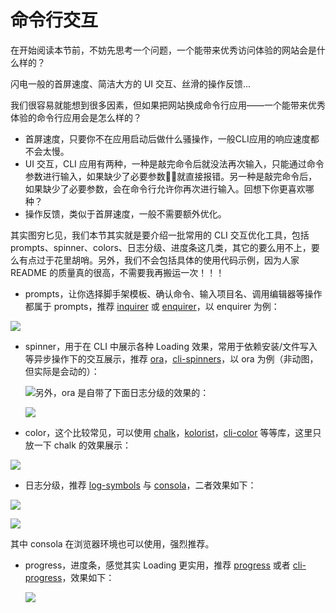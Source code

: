 # 命令行交互

在开始阅读本节前，不妨先思考一个问题，一个能带来优秀访问体验的网站会是什么样的？

闪电一般的首屏速度、简洁大方的 UI 交互、丝滑的操作反馈...

我们很容易就能想到很多因素，但如果把网站换成命令行应用——一个能带来优秀体验的命令行应用会是怎么样的？

* 首屏速度，只要你不在应用启动后做什么骚操作，一般CLI应用的响应速度都不会太慢。
* UI 交互，CLI 应用有两种，一种是敲完命令后就没法再次输入，只能通过命令参数进行输入，如果缺少了必要参数👴🏻就直接报错。另一种是敲完命令后，如果缺少了必要参数，会在命令行允许你再次进行输入。回想下你更喜欢哪种？
* 操作反馈，类似于首屏速度，一般不需要额外优化。


其实图穷匕见，我们本节其实就是要介绍一批常用的 CLI 交互优化工具，包括 prompts、spinner、colors、日志分级、进度条这几类，其它的要么用不上，要么有点过于花里胡哨。另外，我们不会包括具体的使用代码示例，因为人家 README 的质量真的很高，不需要我再搬运一次！！！


* prompts，让你选择脚手架模板、确认命令、输入项目名、调用编辑器等操作都属于 prompts，推荐 [inquirer](https://www.npmjs.com/package/inquirer) 或 [enquirer](https://www.npmjs.com/package/enquirer)，以 enquirer 为例：

![](https://s3.bmp.ovh/imgs/2023/03/18/04474089271a18a3.png)


* spinner，用于在 CLI 中展示各种 Loading 效果，常用于依赖安装/文件写入等异步操作下的交互展示，推荐 [ora](https://www.npmjs.com/package/ora)，[cli-spinners](https://www.npmjs.com/package/cli-spinners)，以 ora 为例（非动图，但实际是会动的）：

  ![](https://s3.bmp.ovh/imgs/2023/03/18/3fe97a99c65cf9b1.png)另外，ora 是自带了下面日志分级的效果的：

  ![](https://s3.bmp.ovh/imgs/2023/03/18/92e8a81d47522487.png)


* color，这个比较常见，可以使用 [chalk](https://www.npmjs.com/package/chalk)，[kolorist](https://www.npmjs.com/package/kolorist)，[cli-color](https://www.npmjs.com/package/cli-color) 等等库，这里只放一下 chalk 的效果展示：

![](https://s3.bmp.ovh/imgs/2023/03/18/33f4d6b9509d15d0.png)


* 日志分级，推荐 [log-symbols](https://www.npmjs.com/package/log-symbols) 与 [consola](https://www.npmjs.com/package/consola)，二者效果如下：

![](https://raw.githubusercontent.com/sindresorhus/log-symbols/HEAD/screenshot.png)

![](https://user-images.githubusercontent.com/904724/73267133-af6b2f00-41d8-11ea-9f16-4a8243d19c43.png)

其中 consola 在浏览器环境也可以使用，强烈推荐。


* progress，进度条，感觉其实 Loading 更实用，推荐 [progress](https://www.npmjs.com/package/progress) 或者 [cli-progress](https://www.npmjs.com/package/cli-progress)，效果如下：

  ![](https://s3.bmp.ovh/imgs/2023/03/18/c61c7c64e2de9330.png)